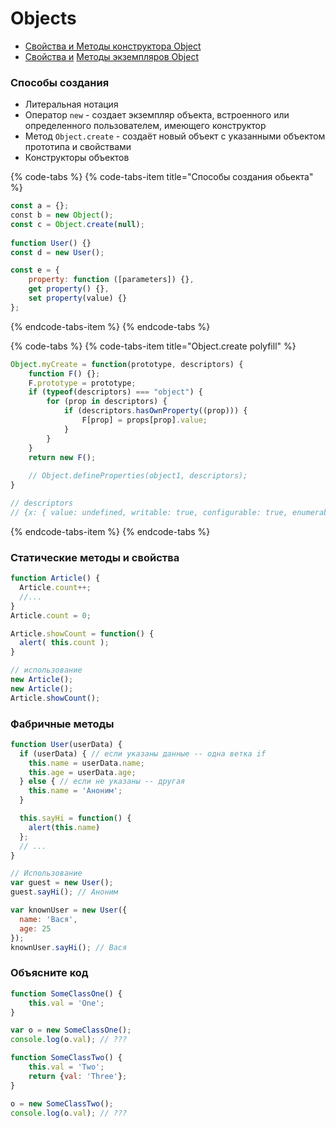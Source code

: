 # Objects

* [Свойства и Методы конструктора Object](https://developer.mozilla.org/ru/docs/Web/JavaScript/Reference/Global_Objects/Object)
* [Свойства и](https://developer.mozilla.org/ru/docs/Web/JavaScript/Reference/Global_Objects/Object/prototype#Properties) [Методы экземпляров Object](https://developer.mozilla.org/ru/docs/Web/JavaScript/Reference/Global_Objects/Object/prototype#Methods)

### Способы создания

* Литеральная нотация
* Оператор `new` - создает экземпляр объекта, встроенного или определенного пользователем, имеющего конструктор
* Метод `Object.create` - создаёт новый объект с указанными объектом прототипа и свойствами
* Конструкторы объектов

{% code-tabs %}
{% code-tabs-item title="Способы создания обьекта" %}
```javascript
const a = {};
​const b = new Object();
const c = Object.create(null);
​
function User() {}
const d = new User();

const e = {
    property: function ([parameters]) {},
    get property() {},
    set property(value) {}
};
```
{% endcode-tabs-item %}
{% endcode-tabs %}

{% code-tabs %}
{% code-tabs-item title="Object.create polyfill" %}
```javascript
Object.myCreate = function(prototype, descriptors) {
    function F() {};
    F.prototype = prototype;
    if (typeof(descriptors) === "object") {
        for (prop in descriptors) {
            if (descriptors.hasOwnProperty((prop))) {
                F[prop] = props[prop].value;
            }
        }
    }
    return new F();
    
    // Object.defineProperties(object1, descriptors);
}

// descriptors
// {x: { value: undefined, writable: true, configurable: true, enumerable: true}}
```
{% endcode-tabs-item %}
{% endcode-tabs %}

### Статические методы и свойства

```javascript
function Article() {
  Article.count++;
  //...
}
Article.count = 0;

Article.showCount = function() {
  alert( this.count );
}

// использование
new Article();
new Article();
Article.showCount();
```

### Фабричные методы

```javascript
function User(userData) {
  if (userData) { // если указаны данные -- одна ветка if
    this.name = userData.name;
    this.age = userData.age;
  } else { // если не указаны -- другая
    this.name = 'Аноним';
  }

  this.sayHi = function() {
    alert(this.name)
  };
  // ...
}

// Использование
var guest = new User();
guest.sayHi(); // Аноним

var knownUser = new User({
  name: 'Вася',
  age: 25
});
knownUser.sayHi(); // Вася
```

### Объясните код

```javascript
function SomeClassOne() {
    this.val = 'One';
}

var o = new SomeClassOne();
console.log(o.val); // ???

function SomeClassTwo() {
    this.val = 'Two';
    return {val: 'Three'};
}

o = new SomeClassTwo();
console.log(o.val); // ???
```

